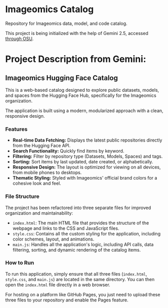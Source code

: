 # Imageomics Catalog

Repository for Imageomics data, model, and code catalog.

This project is being initialized with the help of Gemini 2.5, accessed [through OSU](https://ai.osu.edu/faculty-staff-students/approved-ai-tools).

# Project Description from Gemini:

## Imageomics Hugging Face Catalog

This is a web-based catalog designed to explore public datasets, models, and spaces from the Hugging Face Hub, specifically for the Imageomics organization.

The application is built using a modern, modularized approach with a clean, responsive design.

### Features

* **Real-time Data Fetching:** Displays the latest public repositories directly from the Hugging Face API.  
* **Search Functionality:** Quickly find items by keyword.  
* **Filtering:** Filter by repository type (Datasets, Models, Spaces) and tags.  
* **Sorting:** Sort items by last updated, date created, or alphabetically.  
* **Responsive Design:** The layout is optimized for viewing on all devices, from mobile phones to desktops.  
* **Thematic Styling:** Styled with Imageomics' official brand colors for a cohesive look and feel.

### File Structure

The project has been refactored into three separate files for improved organization and maintainability:

* `index.html`: The main HTML file that provides the structure of the webpage and links to the CSS and JavaScript files.  
* `style.css`: Contains all the custom styling for the application, including color schemes, layout, and animations.  
* `main.js`: Handles all the application's logic, including API calls, data filtering, sorting, and dynamic rendering of the catalog items.

### How to Run

To run this application, simply ensure that all three files (`index.html`, `style.css`, and `main.js`) are located in the same directory. You can then open the `index.html` file directly in a web browser.

For hosting on a platform like GitHub Pages, you just need to upload these three files to your repository and enable the Pages feature.
